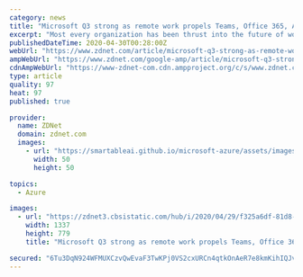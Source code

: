 ```yaml
---
category: news
title: "Microsoft Q3 strong as remote work propels Teams, Office 365, Azure"
excerpt: "Most every organization has been thrust into the future of work faster than prognosticators dared imagine. What will determine failure or success in this brave new world of work? Read More Microsoft crushed expectations for its third quarter as the company saw strong demand among its cloud services."
publishedDateTime: 2020-04-30T00:28:00Z
webUrl: "https://www.zdnet.com/article/microsoft-q3-strong-as-remote-work-propels-teams-office-365-azure/"
ampWebUrl: "https://www.zdnet.com/google-amp/article/microsoft-q3-strong-as-remote-work-propels-teams-office-365-azure/"
cdnAmpWebUrl: "https://www-zdnet-com.cdn.ampproject.org/c/s/www.zdnet.com/google-amp/article/microsoft-q3-strong-as-remote-work-propels-teams-office-365-azure/"
type: article
quality: 97
heat: 97
published: true

provider:
  name: ZDNet
  domain: zdnet.com
  images:
    - url: "https://smartableai.github.io/microsoft-azure/assets/images/organizations/zdnet.com-50x50.jpg"
      width: 50
      height: 50

topics:
  - Azure

images:
  - url: "https://zdnet3.cbsistatic.com/hub/i/2020/04/29/f325a6df-81d8-47c5-bc6d-961b37642592/msft-q3-2020-commercial-cloud-revenue.png"
    width: 1337
    height: 779
    title: "Microsoft Q3 strong as remote work propels Teams, Office 365, Azure"

secured: "6Tu3DqN924WFMUXCzvQwEvaF3TwKPj0VS2cxURCn4qtkOnAeR7e8kmKihIQJvBVHbSTMPodQRC8GSADWhWC5MoP4xnAehDc/DiGBO0+Qeb8x3XB9GTZBBZm+tAoqUPFgOpXsU7fdYPxkMHKfNXVBXLASwn/Eiy7hoBWQiCeM0IFFe/ubzfrEld0M/wT3ctQrVWZAJ5oxc+fb2X4s9XNsMd8cW6nfP3w0XNAPwD33rKF1OFm6OZ1tfyFQXRom+bSOAzxpqp1pvbtrbtKcJ40363Kzp69nHvQpYX/MKvh2DxHuKLVCYQWqPdOoCJ/DDGaL;joQ0DweubRBZQ8b+JyGXbw=="
---
```


